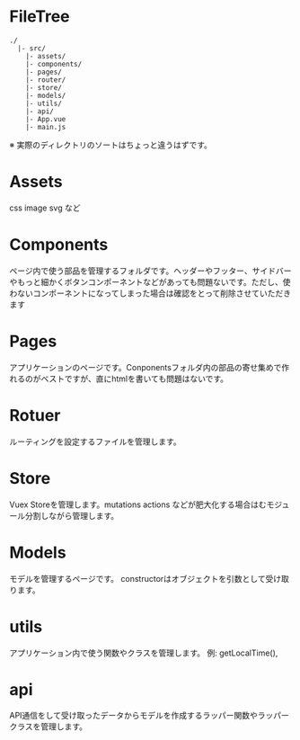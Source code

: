 # FileTree

```
./
  |- src/
    |- assets/
    |- components/
    |- pages/
    |- router/
    |- store/
    |- models/
    |- utils/
    |- api/
    |- App.vue
    |- main.js
```

※ 実際のディレクトリのソートはちょっと違うはずです。

# Assets

css image svg など

# Components

ページ内で使う部品を管理するフォルダです。ヘッダーやフッター、サイドバーやもっと細かくボタンコンポーネントなどがあっても問題ないです。ただし、使わないコンポーネントになってしまった場合は確認をとって削除させていただきます

# Pages

アプリケーションのページです。Conponentsフォルダ内の部品の寄せ集めで作れるのがベストですが、直にhtmlを書いても問題はないです。

# Rotuer

ルーティングを設定するファイルを管理します。

# Store

Vuex Storeを管理します。mutations actions などが肥大化する場合はむモジュール分割しながら管理します。

# Models

モデルを管理するページです。 constructorはオブジェクトを引数として受け取ります。

# utils

アプリケーション内で使う関数やクラスを管理します。
例: getLocalTime(), 

# api
API通信をして受け取ったデータからモデルを作成するラッパー関数やラッパークラスを管理します。
